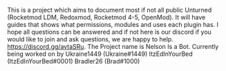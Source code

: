 This is a project which aims to document most if not all public Unturned (Rocketmod LDM, Redoxmod, Rocketmod 4-5, OpenMod). It will have guides that shows what permissions, modules and uses each plugin has. I hope all questions can be answered and if not here is our discord if you would like to join and ask questions, we are happy to help. https://discord.gg/aytaSRu. The Project name is Nelson Is a Bot.
Currently being worked on by
Ukraine1449 (Ukraine#1449)
ItzEdInYourBed (ItzEdInYourBed#0001)
Bradler26 (Brad#1000)
